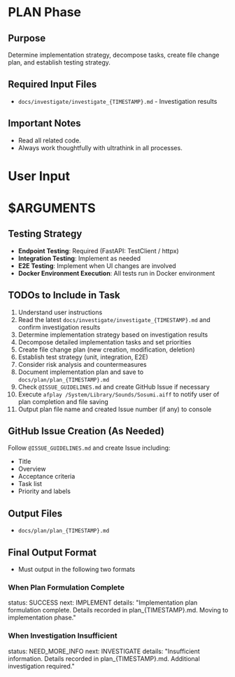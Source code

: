 # PLAN Phase

## Purpose
Determine implementation strategy, decompose tasks, create file change plan, and establish testing strategy.

## Required Input Files
- `docs/investigate/investigate_{TIMESTAMP}.md` - Investigation results

## Important Notes
- Read all related code.
- Always work thoughtfully with ultrathink in all processes.

# User Input

# $ARGUMENTS

## Testing Strategy
- **Endpoint Testing**: Required (FastAPI: TestClient / httpx)
- **Integration Testing**: Implement as needed
- **E2E Testing**: Implement when UI changes are involved
- **Docker Environment Execution**: All tests run in Docker environment

## TODOs to Include in Task
1. Understand user instructions
2. Read the latest `docs/investigate/investigate_{TIMESTAMP}.md` and confirm investigation results
3. Determine implementation strategy based on investigation results
4. Decompose detailed implementation tasks and set priorities
5. Create file change plan (new creation, modification, deletion)
6. Establish test strategy (unit, integration, E2E)
7. Consider risk analysis and countermeasures
8. Document implementation plan and save to `docs/plan/plan_{TIMESTAMP}.md`
9. Check `@ISSUE_GUIDELINES.md` and create GitHub Issue if necessary
10. Execute `afplay /System/Library/Sounds/Sosumi.aiff` to notify user of plan completion and file saving
11. Output plan file name and created Issue number (if any) to console

## GitHub Issue Creation (As Needed)
Follow `@ISSUE_GUIDELINES.md` and create Issue including:
- Title
- Overview
- Acceptance criteria
- Task list
- Priority and labels

## Output Files
- `docs/plan/plan_{TIMESTAMP}.md`

## Final Output Format
- Must output in the following two formats

### When Plan Formulation Complete
status: SUCCESS
next: IMPLEMENT
details: "Implementation plan formulation complete. Details recorded in plan_{TIMESTAMP}.md. Moving to implementation phase."

### When Investigation Insufficient
status: NEED_MORE_INFO
next: INVESTIGATE
details: "Insufficient information. Details recorded in plan_{TIMESTAMP}.md. Additional investigation required."